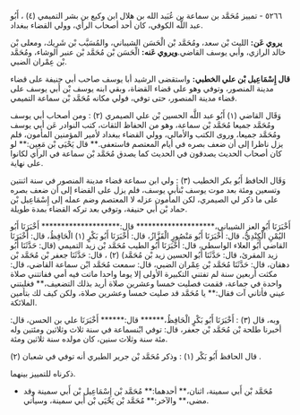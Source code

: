 ٥٢٦٦ - تمييز مُحَمَّد بن سماعة بن عُبَيد الله بن هلال ابن وكيع بن بشر التميمي (٤) ، أَبُو عبد اللَّه الكوفي، كان أحد أصحاب الرأي، وولي القضاء ببغداد.

**يروي عَن:** الليث بْن سعد، ومُحَمَّد بْن الْحَسَن الشيباني، والمُسَيَّب بْن شَرِيك، ومعلى بْن خالد الرازي، وأبي يوسف القاضي.**ويروي عَنه:** الْحَسَن بْن مُحَمَّد بْن عنبر الوشاء، ومُحَمَّد بْن عِمْران الضبي.

**قال إِسْمَاعِيل بْن علي الخطبي:** واستقضى الرشيد أبا يوسف صاحب أبي حنيفة على قضاء مدينة المنصور، وتوفي وهو على قضاء القضاة، وبقي ابنه يوسف بْن أَبي يوسف على قضاء مدينة المنصور، حتى توفي، فولي مكانه مُحَمَّد بْن سماعة التميمي.

وَقَال القاضي (١) أَبُو عبد اللَّه الحسين بْن علي الصيمري (٢) : ومن أصحاب أبي يوسف ومُحَمَّد جميعا مُحَمَّد بْن سماعة، وهو من الحفاظ الثقات، كتب النوادر عَن أبي يوسف ومُحَمَّد جميعا، وروى الكتب والأمالي، وولي القضاء ببغداد لأمير المؤمنين المأمون، فلم يزل ناظرا إلى أن ضعف بصره في أيام المعتصم فاستعفى.** قال يَحْيَى بْن مَعِين:** لو كان أصحاب الحديث يصدقون في الحديث كما يصدق مُحَمَّد بْن سماعة في الرأي لكانوا على نهاية.

وَقَال الحافظ أَبُو بكر الخطيب (٣) : ولي ابن سماعة قضاء مدينة المنصور في سنة اثنتين وتسعين ومئة بعد موت يوسف بْنأبي يوسف، فلم يزل على القضاء إلى أن ضعف بصره على ما ذكر لي الصيمري، لكن المأمون عزله لا المعتصم وضم عمله إلى إِسْمَاعِيل بْن حماد بْن أَبي حنيفة، وتوفي بعد تركه القضاء بمدة طويلة.

أَخْبَرَنَا أَبُو العز الشيباني،******************** قال:******************** أَخْبَرَنَا أَبُو اليُمْنِ الْكِنْدِيُّ، قال: أَخْبَرَنَا أَبُو مَنْصُورٍ الْقَزَّازُ، قال: أَخْبَرَنَا أَبُو بَكْرٍ (١) الْحَافِظُ، قال: أَخْبَرَنَا القاضي أَبُو العلاء الواسطي، قال: أَخْبَرَنَا أَبُو الطيب مُحَمَّد بْن زيد التميمي (قال: حَدَّثَنَا أَبُو زيد المقرئ، قال: حَدَّثَنَا أَبُو الحسين زيد بْن مُحَمَّد) (٢) ، قال: حَدَّثَنَا جعفر بْن مُحَمَّد بْن دهقان، قال: حَدَّثَنَا مُحَمَّد بْن عِمْران الضبي، قال: سمعت مُحَمَّد ابْن سماعة القاضي، قال: مكثت أربعين سنة لم تفتني التكبيرة الأولى إلا يوما واحدا ماتت فيه أمي ففاتتني صلاة واحدة في جماعة، فقمت فصليت خمسا وعشرين صلاة أريد بذلك التضعيف،** فغلبتني عيني فأتاني آت فقال:** يا مُحَمَّد قد صليت خمسا وعشرين صلاة، ولكن كيف لك بتأمين الملائكة.

وبه، قال (٣) : أَخْبَرَنَا أَبُو بَكْرٍ الْحَافِظُ،****** قال:****** أَخْبَرَنَا علي بن الحسن، قال: أخبرنا طلحة بْن مُحَمَّد بْن جعفر، قال: توفي ابْنسماعة في سنة ثلاث وثلاثين ومئتين وله مئة سنة وثلاث سنين، كان مولده سنة ثلاثين ومئة.

قال الحافظ أَبُو بَكْر (١) : وذكر مُحَمَّد بْن جرير الطبري أنه توفي في شعبان (٢) .

ذكرناه للتمييز بينهما.

- مُحَمَّد بْن أَبي سمينة، اثنان،** أحدهما:** مُحَمَّد بْن إِسْمَاعِيل بْن أَبي سمينة وقد مضى،** والآخر:** مُحَمَّد بْن يَحْيَى بْن أَبي سمينة، وسيأتي.